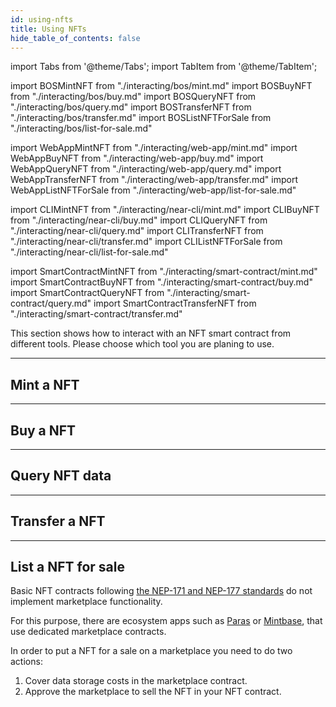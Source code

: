 ```yaml
---
id: using-nfts
title: Using NFTs
hide_table_of_contents: false
---
```


import Tabs from '@theme/Tabs';
import TabItem from '@theme/TabItem';

import BOSMintNFT from "./interacting/bos/mint.md"
import BOSBuyNFT from "./interacting/bos/buy.md"
import BOSQueryNFT from "./interacting/bos/query.md"
import BOSTransferNFT from "./interacting/bos/transfer.md"
import BOSListNFTForSale from "./interacting/bos/list-for-sale.md"

import WebAppMintNFT from "./interacting/web-app/mint.md"
import WebAppBuyNFT from "./interacting/web-app/buy.md"
import WebAppQueryNFT from "./interacting/web-app/query.md"
import WebAppTransferNFT from "./interacting/web-app/transfer.md"
import WebAppListNFTForSale from "./interacting/web-app/list-for-sale.md"

import CLIMintNFT from "./interacting/near-cli/mint.md"
import CLIBuyNFT from "./interacting/near-cli/buy.md"
import CLIQueryNFT from "./interacting/near-cli/query.md"
import CLITransferNFT from "./interacting/near-cli/transfer.md"
import CLIListNFTForSale from "./interacting/near-cli/list-for-sale.md"

import SmartContractMintNFT from "./interacting/smart-contract/mint.md"
import SmartContractBuyNFT from "./interacting/smart-contract/buy.md"
import SmartContractQueryNFT from "./interacting/smart-contract/query.md"
import SmartContractTransferNFT from "./interacting/smart-contract/transfer.md"

This section shows how to interact with an NFT smart contract from different tools. Please choose which tool you are planing to use. 

---

## Mint a NFT

<Tabs groupId="code-tabs">
  <TabItem value="NEAR Component" label="NEAR Component" default>
    <BOSMintNFT />
  </TabItem>
  <TabItem value="Web App" label="Web App">
    <WebAppMintNFT />
  </TabItem>
  <TabItem value="Near CLI" label="Near CLI">
    <CLIMintNFT />
  </TabItem>
  <TabItem value="Smart Contract" label="Smart Contract" default>
    <SmartContractMintNFT />
  </TabItem>
</Tabs>

---

## Buy a NFT

<Tabs groupId="code-tabs">
  <TabItem value="NEAR Component" label="NEAR Component" default>
    <BOSBuyNFT />
  </TabItem>
  <TabItem value="Web App" label="Web App">
    <WebAppBuyNFT />
  </TabItem>
  <TabItem value="Near CLI" label="Near CLI">
    <CLIBuyNFT />
  </TabItem>
  <TabItem value="Smart Contract" label="Smart Contract" default>
    <SmartContractBuyNFT />
  </TabItem>
</Tabs>

---

## Query NFT data

<Tabs groupId="code-tabs">
  <TabItem value="NEAR Component" label="NEAR Component" default>
    <BOSQueryNFT />
  </TabItem>
  <TabItem value="Web App" label="Web App">
    <WebAppQueryNFT />
  </TabItem>
  <TabItem value="Near CLI" label="Near CLI">
    <CLIQueryNFT />
  </TabItem>
  <TabItem value="Smart Contract" label="Smart Contract">
    <SmartContractQueryNFT />
  </TabItem>
</Tabs>

---

## Transfer a NFT

<Tabs groupId="code-tabs">
  <TabItem value="NEAR Component" label="NEAR Component" default>
    <BOSTransferNFT />
  </TabItem>
  <TabItem value="Web App" label="Web App">
    <WebAppTransferNFT />
  </TabItem>
  <TabItem value="Near CLI" label="Near CLI">
    <CLITransferNFT />
  </TabItem>
  <TabItem value="Smart Contract" label="Smart Contract">
    <SmartContractTransferNFT />  
  </TabItem>
</Tabs>

---

## List a NFT for sale

Basic NFT contracts following [the NEP-171 and NEP-177 standards](https://nomicon.io/Standards/Tokens/NonFungibleToken) do not implement marketplace functionality.

For this purpose, there are ecosystem apps such as [Paras](https://paras.id/) or [Mintbase](https://www.mintbase.xyz/), that use dedicated marketplace contracts.

In order to put a NFT for a sale on a marketplace you need to do two actions: 

1. Cover data storage costs in the marketplace contract. 
2. Approve the marketplace to sell the NFT in your NFT contract.

<Tabs groupId="code-tabs">
  <TabItem value="NEAR Component" label="NEAR Component" default>
    <BOSListNFTForSale />
  </TabItem>
  <TabItem value="Web App" label="Web App">
    <WebAppListNFTForSale />
  </TabItem>
  <TabItem value="Near CLI" label="Near CLI">
    <CLIListNFTForSale />
  </TabItem>
</Tabs>
